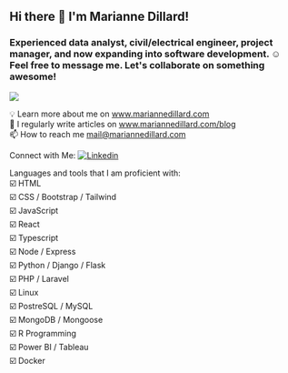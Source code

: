 ## Hi there 👋 I'm Marianne Dillard!

### Experienced data analyst, civil/electrical engineer, project manager, and now expanding into software development. ☺️  Feel free to message me. Let's collaborate on something awesome!

![](https://komarev.com/ghpvc/?username=dillardm89)


   💡 Learn more about me on www.mariannedillard.com  
   📄 I regularly write articles on www.mariannedillard.com/blog  
   📫 How to reach me mail@mariannedillard.com  

Connect with Me: [![Linkedin](https://i.stack.imgur.com/gVE0j.png)](https://www.linkedin.com/in/dillardm)

Languages and tools that I am proficient with:  
   ☑️ HTML  
   ☑️ CSS / Bootstrap / Tailwind  
   ☑️ JavaScript  
   ☑️ React  
   ☑️ Typescript  
   ☑️ Node / Express  
   ☑️ Python / Django / Flask  
   ☑️ PHP / Laravel  
   ☑️ Linux  
   ☑️ PostreSQL / MySQL  
   ☑️ MongoDB / Mongoose  
   ☑️ R Programming  
   ☑️ Power BI / Tableau  
   ☑️ Docker  
